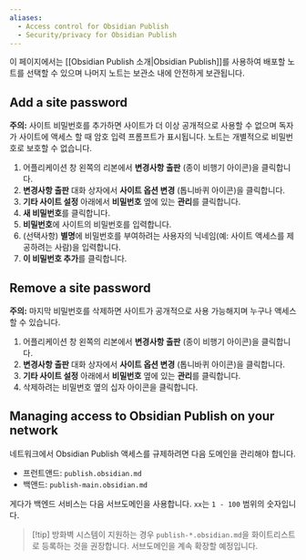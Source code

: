 ```yaml
---
aliases:
  - Access control for Obsidian Publish
  - Security/privacy for Obsidian Publish
---
```

이 페이지에서는 [[Obsidian Publish 소개|Obsidian Publish]]를 사용하여 배포할 노트를 선택할 수 있으며 나머지 노트는 보관소 내에 안전하게 보관됩니다.

## Add a site password

**주의:** 사이트 비밀번호를 추가하면 사이트가 더 이상 공개적으로 사용할 수 없으며 독자가 사이트에 액세스 할 때 암호 입력 프롬프트가 표시됩니다. 노트는 개별적으로 비밀번호로 보호할 수 없습니다.

1. 어플리케이션 창 왼쪽의 리본에서 **변경사항 출판** (종이 비행기 아이콘)을 클릭합니다.
2. **변경사항 출판** 대화 상자에서 **사이트 옵션 변경** (톱니바퀴 아이콘)을 클릭합니다.
3. **기타 사이트 설정** 아래에서 **비밀번호** 옆에 있는 **관리**를 클릭합니다.
4. **새 비밀번호**를 클릭합니다.
5. **비밀번호**에 사이트의 비밀번호를 입력합니다.
6. (선택사항) **별명**에 비밀번호를 부여하려는 사용자의 닉네임(예: 사이트 액세스를 제공하려는 사람)을 입력합니다.
7. **이 비밀번호 추가**를 클릭합니다.

## Remove a site password

**주의:** 마지막 비밀번호를 삭제하면 사이트가 공개적으로 사용 가능해지며 누구나 액세스할 수 있습니다.

1. 어플리케이션 창 왼쪽의 리본에서 **변경사항 출판** (종이 비행기 아이콘)을 클릭합니다.
2. **변경사항 출판** 대화 상자에서 **사이트 옵션 변경** (톱니바퀴 아이콘)을 클릭합니다.
3. **기타 사이트 설정** 아래에서 **비밀번호** 옆에 있는 **관리**를 클릭합니다.
4. 삭제하려는 비밀번호 옆의 십자 아이콘을 클릭합니다.

## Managing access to Obsidian Publish on your network

네트워크에서 Obsidian Publish 액세스를 규제하려면 다음 도메인을 관리해야 합니다.

- 프런트앤드: `publish.obsidian.md`
- 백앤드: `publish-main.obsidian.md`

게다가 백엔드 서비스는 다음 서브도메인을 사용합니다. `xx`는 `1 - 100` 범위의 숫자입니다.

> [!tip] 방화벽 시스템이 지원하는 경우 `publish-*.obsidian.md`을 화이트리스트로 등록하는 것을 권장합니다. 서브도메인을 계속 확장할 예정입니다.